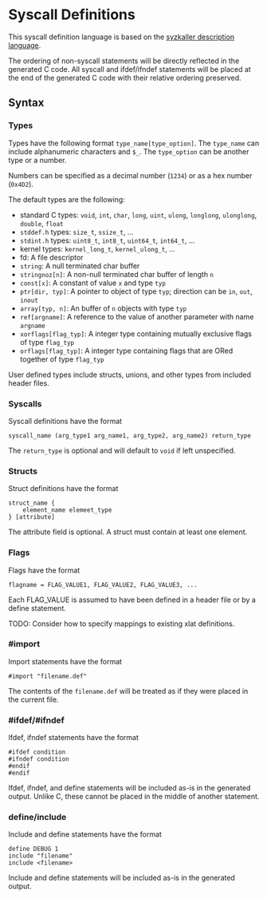 Syscall Definitions
====

This syscall definition language is based on the [syzkaller description language](https://github.com/google/syzkaller/blob/master/docs/syscall_descriptions.md).

The ordering of non-syscall statements will be directly reflected in the generated C code. 
All syscall and ifdef/ifndef statements will be placed at the end of the generated C code with their relative ordering preserved.

## Syntax

### Types

Types have the following format `type_name[type_option]`. The `type_name` can include alphanumeric characters and `$_`. The `type_option` can be another type or a number.

Numbers can be specified as a decimal number (`1234`) or as a hex number (`0x4D2`).

The default types are the following:
 * standard C types: `void`, `int`, `char`, `long`, `uint`, `ulong`, `longlong`, `ulonglong`, `double`, `float`
 * `stddef.h` types: `size_t`, `ssize_t`, ...
 * `stdint.h` types: `uint8_t`, `int8_t`, `uint64_t`, `int64_t`, ...
 * kernel types: `kernel_long_t`, `kernel_ulong_t`, ...
 * fd: A file descriptor
 * `string`: A null terminated char buffer
 * `stringnoz[n]`: A non-null terminated char buffer of length `n`
 * `const[x]`: A constant of value `x` and type `typ`
 * `ptr[dir, typ]`: A pointer to object of type `typ`; direction can be `in`, `out`, `inout`
 * `array[typ, n]`: An buffer of `n` objects with type `typ`
 * `ref[argname]`: A reference to the value of another parameter with name `argname`
 * `xorflags[flag_typ]`: A integer type containing mutually exclusive flags of type `flag_typ`
 * `orflags[flag_typ]`: A integer type containing flags that are ORed together of type `flag_typ`

 User defined types include structs, unions, and other types from included header files.

### Syscalls
Syscall definitions have the format
```
syscall_name (arg_type1 arg_name1, arg_type2, arg_name2) return_type
```

The `return_type` is optional and will default to `void` if left unspecified.

### Structs

Struct definitions have the format
```
struct_name {
    element_name elemeet_type
} [attribute]
```

The attribute field is optional. A struct must contain at least one element.

### Flags

Flags have the format
```
flagname = FLAG_VALUE1, FLAG_VALUE2, FLAG_VALUE3, ...
```
Each FLAG_VALUE is assumed to have been defined in a header file or by a define statement.

TODO: Consider how to specify mappings to existing xlat definitions.

### #import

Import statements have the format
```
#import "filename.def"
```

The contents of the `filename.def` will be treated as if they were placed in the current file.

### #ifdef/#ifndef

Ifdef, ifndef statements have the format
```
#ifdef condition
#ifndef condition
#endif
#endif
```

Ifdef, ifndef, and define statements will be included as-is in the generated output. 
Unlike C, these cannot be placed in the middle of another statement.

### define/include

Include and define statements have the format
```
define DEBUG 1
include "filename"
include <filename>
```

Include and define statements will be included as-is in the generated output.
